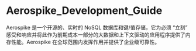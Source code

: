 # Aerospike_Development_Guide
Aerospike 是一个开源的、实时的 NoSQL 数据库和键/值存储，它为必须 “立刻” 感受和响应并将此作为前期成本一部分的大数据和上下文驱动的应用程序提供了内存性能。Aerospike 在全球范围内发挥作用并提供了企业级可靠性。
